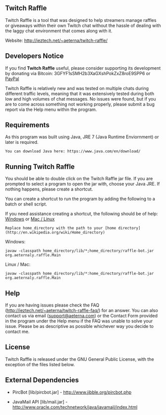 Twitch Raffle
-------------
Twitch Raffle is a tool that was designed to help streamers manage raffles or giveaways within their
own Twitch chat without the hassle of dealing with the laggy chat environment that comes along with it.

Website: http://ieztech.net/~aeterna/twitch-raffle/


Developers Notice
-----------------
If you find <b>Twitch Raffle</b> useful, please consider supporting its development by donating via
Bitcoin: 3GFYF1sSMH2b3XaGXshPokZxZ8roE9SPP6 or [PayPal](https://www.paypal.com/cgi-bin/webscr?cmd=_s-xclick&hosted_button_id=UME5EXWKE9SSC)

Twitch Raffle is relatively new and was tested on multiple chats during different traffic levels,
meaning that it was extensively tested during both low and high volumes of chat messages. No
issues were found, but if you are to come across something not working properly, please submit
a bug report via the Help menu within the program.


Requirements
------------
As this program was built using Java, JRE 7 (Java Runtime Enviornment) or later is required.

	You can download Java here: https://www.java.com/en/download/


Running Twitch Raffle
---------------------
You should be able to double click on the Twitch Raffle jar file. If you are prompted to select
a program to open the jar with, choose your Java JRE. If nothing happens, please create a shortcut.

You can create a shortcut to run the program by adding the following to a batch or shell script.

If you need assistance creating a shortcut, the following should be of help: [Windows](http://www.wikihow.com/Write-a-Batch-File) or [Mac / Linux](http://www.linfo.org/create_shell_1.html)

	Replace home_directory with the path to your [home directory](http://en.wikipedia.org/wiki/Home_directory)
		
Windows:

	javaw -classpath home_directory/lib/*;home_directory/raffle-bot.jar org.aeternaly.raffle.Main
			
Linux / Mac:

	javaw -classpath home_directory/lib/*:home_directory/raffle-bot.jar org.aeternaly.raffle.Main


Help
----
If you are having issues please check the FAQ (http://ieztech.net/~aeterna/twitch-raffle-faq/) for an answer.
You can also contact us via email (support@aeterna.com) or the Contact Form provided in the program under the Help menu
if the FAQ was unable to solve your issue. Please be as descriptive as possible whichever way you decide to contact me.


License
-------
Twitch Raffle is released under the GNU General Public License, with the exception of the files listed below.


External Dependencies
---------------------
* PircBot [lib/pircbot.jar] - http://www.jibble.org/pircbot.php

* JavaMail API [lib/mail.jar] - http://www.oracle.com/technetwork/java/javamail/index.html